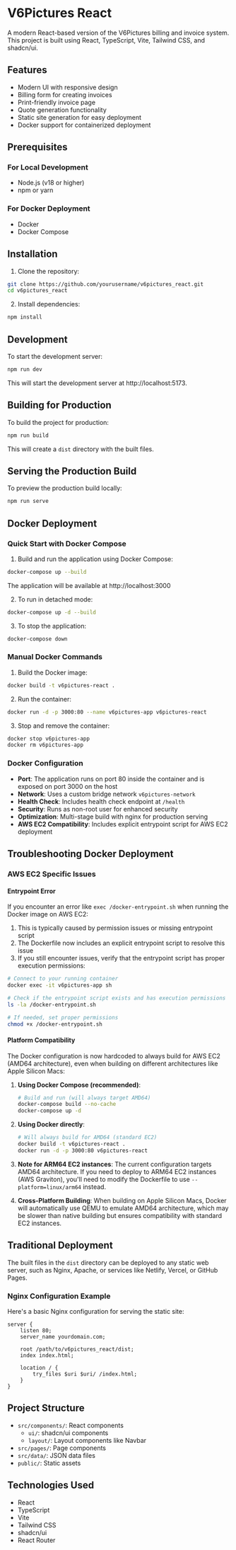 # V6Pictures React

A modern React-based version of the V6Pictures billing and invoice system. This project is built using React, TypeScript, Vite, Tailwind CSS, and shadcn/ui.

## Features

- Modern UI with responsive design
- Billing form for creating invoices
- Print-friendly invoice page
- Quote generation functionality
- Static site generation for easy deployment
- Docker support for containerized deployment

## Prerequisites

### For Local Development
- Node.js (v18 or higher)
- npm or yarn

### For Docker Deployment
- Docker
- Docker Compose

## Installation

1. Clone the repository:

```bash
git clone https://github.com/yourusername/v6pictures_react.git
cd v6pictures_react
```

2. Install dependencies:

```bash
npm install
```

## Development

To start the development server:

```bash
npm run dev
```

This will start the development server at http://localhost:5173.

## Building for Production

To build the project for production:

```bash
npm run build
```

This will create a `dist` directory with the built files.

## Serving the Production Build

To preview the production build locally:

```bash
npm run serve
```

## Docker Deployment

### Quick Start with Docker Compose

1. Build and run the application using Docker Compose:

```bash
docker-compose up --build
```

The application will be available at http://localhost:3000

2. To run in detached mode:

```bash
docker-compose up -d --build
```

3. To stop the application:

```bash
docker-compose down
```

### Manual Docker Commands

1. Build the Docker image:

```bash
docker build -t v6pictures-react .
```

2. Run the container:

```bash
docker run -d -p 3000:80 --name v6pictures-app v6pictures-react
```

3. Stop and remove the container:

```bash
docker stop v6pictures-app
docker rm v6pictures-app
```

### Docker Configuration

- **Port**: The application runs on port 80 inside the container and is exposed on port 3000 on the host
- **Network**: Uses a custom bridge network `v6pictures-network`
- **Health Check**: Includes health check endpoint at `/health`
- **Security**: Runs as non-root user for enhanced security
- **Optimization**: Multi-stage build with nginx for production serving
- **AWS EC2 Compatibility**: Includes explicit entrypoint script for AWS EC2 deployment

## Troubleshooting Docker Deployment

### AWS EC2 Specific Issues

#### Entrypoint Error

If you encounter an error like `exec /docker-entrypoint.sh` when running the Docker image on AWS EC2:

1. This is typically caused by permission issues or missing entrypoint script
2. The Dockerfile now includes an explicit entrypoint script to resolve this issue
3. If you still encounter issues, verify that the entrypoint script has proper execution permissions:

```bash
# Connect to your running container
docker exec -it v6pictures-app sh

# Check if the entrypoint script exists and has execution permissions
ls -la /docker-entrypoint.sh

# If needed, set proper permissions
chmod +x /docker-entrypoint.sh
```

#### Platform Compatibility

The Docker configuration is now hardcoded to always build for AWS EC2 (AMD64 architecture), even when building on different architectures like Apple Silicon Macs:

1. **Using Docker Compose (recommended)**:
   ```bash
   # Build and run (will always target AMD64)
   docker-compose build --no-cache
   docker-compose up -d
   ```

2. **Using Docker directly**:
   ```bash
   # Will always build for AMD64 (standard EC2)
   docker build -t v6pictures-react .
   docker run -d -p 3000:80 v6pictures-react
   ```

3. **Note for ARM64 EC2 instances**:
   The current configuration targets AMD64 architecture. If you need to deploy to ARM64 EC2 instances (AWS Graviton), you'll need to modify the Dockerfile to use `--platform=linux/arm64` instead.

4. **Cross-Platform Building**:
   When building on Apple Silicon Macs, Docker will automatically use QEMU to emulate AMD64 architecture, which may be slower than native building but ensures compatibility with standard EC2 instances.

## Traditional Deployment

The built files in the `dist` directory can be deployed to any static web server, such as Nginx, Apache, or services like Netlify, Vercel, or GitHub Pages.

### Nginx Configuration Example

Here's a basic Nginx configuration for serving the static site:

```nginx
server {
    listen 80;
    server_name yourdomain.com;

    root /path/to/v6pictures_react/dist;
    index index.html;

    location / {
        try_files $uri $uri/ /index.html;
    }
}
```

## Project Structure

- `src/components/`: React components
  - `ui/`: shadcn/ui components
  - `layout/`: Layout components like Navbar
- `src/pages/`: Page components
- `src/data/`: JSON data files
- `public/`: Static assets

## Technologies Used

- React
- TypeScript
- Vite
- Tailwind CSS
- shadcn/ui
- React Router
